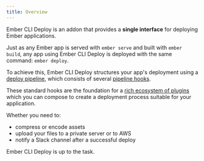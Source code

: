 ```yaml
---
title: Overview
---
```


Ember CLI Deploy is an addon that provides a **single interface** for deploying Ember applications.

Just as any Ember app is served with `ember serve` and built with `ember build`, any app using Ember CLI Deploy is deployed with the same command: `ember deploy`.

To achieve this, Ember CLI Deploy structures your app's deployment using a [deploy pipeline](deploying-your-app#pipeline), which consists of several [pipeline hooks](pipeline-hooks).

These standard hooks are the foundation for a [rich ecosystem of plugins](/plugins) which you can compose to create a deployment process suitable for your application.

Whether you need to:

  * compress or encode assets
  * upload your files to a private server or to AWS
  * notify a Slack channel after a successful deploy

Ember CLI Deploy is up to the task.
